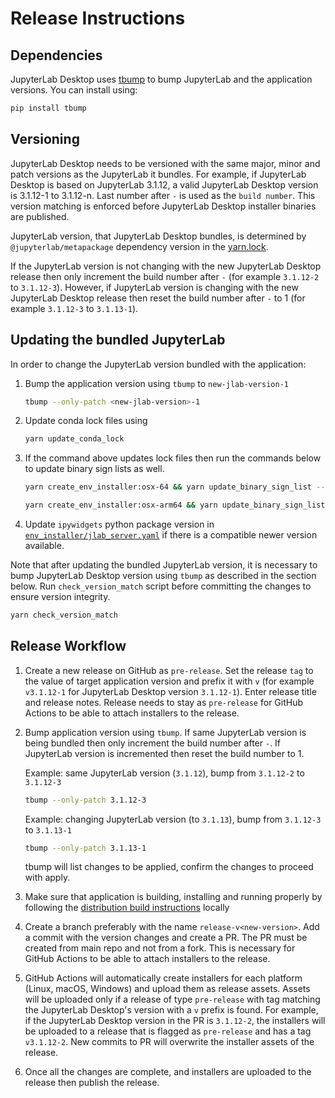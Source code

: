 # Release Instructions

## Dependencies

JupyterLab Desktop uses [tbump](https://github.com/dmerejkowsky/tbump) to bump JupyterLab and the application versions. You can install using:

```bash
pip install tbump
```

## Versioning

JupyterLab Desktop needs to be versioned with the same major, minor and patch versions as the JupyterLab it bundles. For example, if JupyterLab Desktop is based on JupyterLab 3.1.12, a valid JupyterLab Desktop version is 3.1.12-1 to 3.1.12-n. Last number after `-` is used as the `build number`. This version matching is enforced before JupyterLab Desktop installer binaries are published.

JupyterLab version, that JupyterLab Desktop bundles, is determined by `@jupyterlab/metapackage` dependency version in the [yarn.lock](yarn.lock).

If the JupyterLab version is not changing with the new JupyterLab Desktop release then only increment the build number after `-` (for example `3.1.12-2` to `3.1.12-3`). However, if JupyterLab version is changing with the new JupyterLab Desktop release then reset the build number after `-` to 1 (for example `3.1.12-3` to `3.1.13-1`).

## Updating the bundled JupyterLab

In order to change the JupyterLab version bundled with the application:

1. Bump the application version using `tbump` to `new-jlab-version-1`

   ```bash
   tbump --only-patch <new-jlab-version>-1
   ```

2. Update conda lock files using

   ```bash
   yarn update_conda_lock
   ```

3. If the command above updates lock files then run the commands below to update binary sign lists as well.

   ```bash
   yarn create_env_installer:osx-64 && yarn update_binary_sign_list --platform osx-64
   ```

   ```bash
   yarn create_env_installer:osx-arm64 && yarn update_binary_sign_list --platform osx-arm64
   ```

4. Update `ipywidgets` python package version in [`env_installer/jlab_server.yaml`](env_installer/jlab_server.yaml) if there is a compatible newer version available.

Note that after updating the bundled JupyterLab version, it is necessary to bump JupyterLab Desktop version using `tbump` as described in the section below. Run `check_version_match` script before committing the changes to ensure version integrity.

```bash
yarn check_version_match
```

## Release Workflow

1. Create a new release on GitHub as `pre-release`. Set the release `tag` to the value of target application version and prefix it with `v` (for example `v3.1.12-1` for JupyterLab Desktop version `3.1.12-1`). Enter release title and release notes. Release needs to stay as `pre-release` for GitHub Actions to be able to attach installers to the release.

2. Bump application version using `tbump`. If same JupyterLab version is being bundled then only increment the build number after `-`. If JupyterLab version is incremented then reset the build number to 1.

   Example: same JupyterLab version (`3.1.12`), bump from `3.1.12-2` to `3.1.12-3`

   ```bash
   tbump --only-patch 3.1.12-3
   ```

   Example: changing JupyterLab version (to `3.1.13`), bump from `3.1.12-3` to `3.1.13-1`

   ```bash
   tbump --only-patch 3.1.13-1
   ```

   tbump will list changes to be applied, confirm the changes to proceed with apply.

3. Make sure that application is building, installing and running properly by following the [distribution build instructions](dev.md#building-for-distribution) locally

4. Create a branch preferably with the name `release-v<new-version>`. Add a commit with the version changes and create a PR. The PR must be created from main repo and not from a fork. This is necessary for GitHub Actions to be able to attach installers to the release.

5. GitHub Actions will automatically create installers for each platform (Linux, macOS, Windows) and upload them as release assets. Assets will be uploaded only if a release of type `pre-release` with tag matching the JupyterLab Desktop's version with a `v` prefix is found. For example, if the JupyterLab Desktop version in the PR is `3.1.12-2`, the installers will be uploaded to a release that is flagged as `pre-release` and has a tag `v3.1.12-2`. New commits to PR will overwrite the installer assets of the release.

6. Once all the changes are complete, and installers are uploaded to the release then publish the release.
